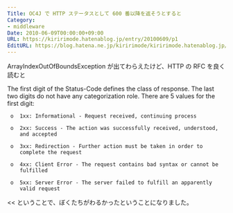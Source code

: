 ```yaml
---
Title: OC4J で HTTP ステータスとして 600 番以降を返そうとすると
Category:
- middleware
Date: 2010-06-09T00:00:00+09:00
URL: https://kiririmode.hatenablog.jp/entry/20100609/p1
EditURL: https://blog.hatena.ne.jp/kiririmode/kiririmode.hatenablog.jp/atom/entry/8454420450078211797
---
```


ArrayIndexOutOfBoundsException が出てわらえたけど、HTTP の RFC を良く読むと
>>
   The first digit of the Status-Code defines the class of response. The
   last two digits do not have any categorization role. There are 5
   values for the first digit:

     o  1xx: Informational - Request received, continuing process

     o  2xx: Success - The action was successfully received, understood,
        and accepted

     o  3xx: Redirection - Further action must be taken in order to
        complete the request

     o  4xx: Client Error - The request contains bad syntax or cannot be
        fulfilled

     o  5xx: Server Error - The server failed to fulfill an apparently
        valid request
<<
ということで、ぼくたちがわるかったということになりました。
